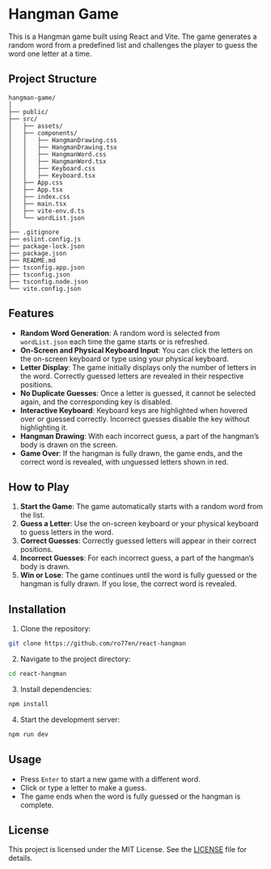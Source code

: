 # Hangman Game

This is a Hangman game built using React and Vite. The game generates a random word from a predefined list and challenges the player to guess the word one letter at a time. 

## Project Structure

```
hangman-game/
│
├── public/
├── src/
│   ├── assets/
│   ├── components/            
│   │   ├── HangmanDrawing.css
│   │   ├── HangmanDrawing.tsx
│   │   ├── HangmanWord.css
│   │   ├── HangmanWord.tsx
│   │   ├── Keyboard.css
│   │   ├── Keyboard.tsx
│   ├── App.css               
│   ├── App.tsx        
│   ├── index.css              
│   ├── main.tsx 
│   ├── vite-env.d.ts       
│   └── wordList.json        
│
├── .gitignore                
├── eslint.config.js           
├── package-lock.json          
├── package.json               
├── README.md                  
├── tsconfig.app.json          
├── tsconfig.json              
├── tsconfig.node.json         
└── vite.config.json           
```


## Features

- **Random Word Generation**: A random word is selected from `wordList.json` each time the game starts or is refreshed.
- **On-Screen and Physical Keyboard Input**: You can click the letters on the on-screen keyboard or type using your physical keyboard.
- **Letter Display**: The game initially displays only the number of letters in the word. Correctly guessed letters are revealed in their respective positions.
- **No Duplicate Guesses**: Once a letter is guessed, it cannot be selected again, and the corresponding key is disabled.
- **Interactive Keyboard**: Keyboard keys are highlighted when hovered over or guessed correctly. Incorrect guesses disable the key without highlighting it.
- **Hangman Drawing**: With each incorrect guess, a part of the hangman’s body is drawn on the screen.
- **Game Over**: If the hangman is fully drawn, the game ends, and the correct word is revealed, with unguessed letters shown in red.

## How to Play

1. **Start the Game**: The game automatically starts with a random word from the list.
2. **Guess a Letter**: Use the on-screen keyboard or your physical keyboard to guess letters in the word.
3. **Correct Guesses**: Correctly guessed letters will appear in their correct positions.
4. **Incorrect Guesses**: For each incorrect guess, a part of the hangman’s body is drawn.
5. **Win or Lose**: The game continues until the word is fully guessed or the hangman is fully drawn. If you lose, the correct word is revealed.

## Installation

1. Clone the repository:
  ```bash
  git clone https://github.com/ro77en/react-hangman
  ```

2. Navigate to the project directory:
  ```bash
  cd react-hangman
  ```

3. Install dependencies:
  ```bash
  npm install
  ```

4. Start the development server:
  ```bash
  npm run dev
  ```
## Usage
- Press `Enter` to start a new game with a different word.
-  Click or type a letter to make a guess.
- The game ends when the word is fully guessed or the hangman is complete.

## License

This project is licensed under the MIT License. See the [LICENSE](./LICENSE) file for details.
